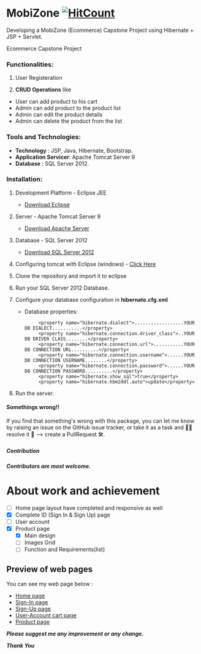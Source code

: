 # MobiZone [![HitCount](http://hits.dwyl.io/gitsdeepak/MobiZone.svg)](http://hits.dwyl.io/gitsdeepak/MobiZone)
Developing a MobiZone (Ecommerce) Capstone Project using Hibernate + JSP + Servlet.

Ecommerce Capstone Project

### Functionalities:

1. User Registeration

2. **CRUD Operations** like

* User can add product to his cart
* Admin can add product to the product list
* Admin can edit the product details
* Admin can delete the product from the list

### Tools and Technologies:

* **Technology** : JSP, Java, Hibernate, Bootstrap.
* **Application Servicer**: Apache Tomcat Server 9
* **Database** : SQL Server 2012.

### Installation:

1. Development Platform - Eclipse JEE 

   * [Download Eclipse](https://www.eclipse.org/downloads/packages/release/2020-06/r/eclipse-ide-enterprise-java-developers)

2. Server - Apache Tomcat Server 9

   * [Download Apache Server](https://tomcat.apache.org/download-90.cgi)

3. Database - SQL Server 2012

   * [Download SQL Server 2012](https://www.microsoft.com/en-us/download/details.aspx?id=29062)

5. Configuring tomcat with Eclipse (windows) - [Click Here](https://javatutorial.net/run-tomcat-from-eclipse)

6. Clone the repository and import it to eclipse

7. Run your SQL Server 2012 Database.

8. Configure your database configuration in **hibernate.cfg.xml**

   * Database properties:


        <!-- database properties DataSource -->
             
              <property name="hibernate.dialect">..................YOUR DB DIALECT...........</property>
              <property name="hibernate.connection.driver_class">..YOUR DB DRIVER CLASS........</property>
              <property name="hibernate.connection.url">...........YOUR DB CONNECTION URL..........</property>
              <property name="hibernate.connection.username">......YOUR DB CONNECTION USERNAME........</property>
              <property name="hibernate.connection.password">......YOUR DB CONNECTION PASSWORD..........</property>
              <property name="hibernate.show_sql">true</property>
              <property name="hibernate.hbm2ddl.auto">update</property>

9. Run the server.

#### Somethings wrong!!

If you find that something's wrong with this package, you can let me know by raising an issue on the GitHub issue tracker, 
or take it as a task and 🧑‍💻 resolve it 💪 --> create a PullRequest 🛠.

##### Contribution

***Contributors are most welcome.***

# About work and achievement

- [ ] Home page layout have completed and responsive as well
- [x] Complete ID (Sign In & Sign Up) page
- [ ] User account
- [x] Product page
  - [x] Main design
  - [ ] Images Grid
  - [ ] Function and Requirements(list)

## Preview of web pages
You can see my web page below :
- [Home page](https://gitsdeepak.github.io/mobizone/)
- [Sign-In page](https://gitsdeepak.github.io/mobizone/login.jso)
- [Sign-Up page](https://gitsdeepak.github.io/mobizone/register.jsp)
- [User-Account cart page](https://gitsdeepak.github.io/mobizone/cart.jsp)
- [Product page](https://gitsdeepak.github.io/mobizone/product.jsp)

***Please suggest me any improvement or any change.***


***Thank You***
